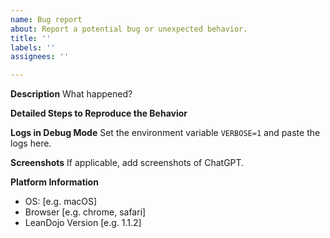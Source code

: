 ```yaml
---
name: Bug report
about: Report a potential bug or unexpected behavior.
title: ''
labels: ''
assignees: ''

---
```


**Description**
What happened?

**Detailed Steps to Reproduce the Behavior**


**Logs in Debug Mode**
Set the environment variable `VERBOSE=1` and paste the logs here.


**Screenshots**
If applicable, add screenshots of ChatGPT.


**Platform Information**
 - OS: [e.g. macOS]
 - Browser [e.g. chrome, safari]
 - LeanDojo Version [e.g. 1.1.2]
